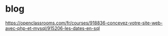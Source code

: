 # blog
https://openclassrooms.com/fr/courses/918836-concevez-votre-site-web-avec-php-et-mysql/915206-les-dates-en-sql